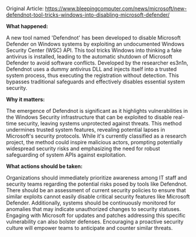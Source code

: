 Original Article: https://www.bleepingcomputer.com/news/microsoft/new-defendnot-tool-tricks-windows-into-disabling-microsoft-defender/

**What happened:**

A new tool named 'Defendnot' has been developed to disable Microsoft Defender on Windows systems by exploiting an undocumented Windows Security Center (WSC) API. This tool tricks Windows into thinking a fake antivirus is installed, leading to the automatic shutdown of Microsoft Defender to avoid software conflicts. Developed by the researcher es3n1n, Defendnot uses a dummy antivirus DLL and injects itself into a trusted system process, thus executing the registration without detection. This bypasses traditional safeguards and effectively disables essential system security.

**Why it matters:**

The emergence of Defendnot is significant as it highlights vulnerabilities in the Windows Security infrastructure that can be exploited to disable real-time security, leaving systems unprotected against threats. This method undermines trusted system features, revealing potential lapses in Microsoft's security protocols. While it's currently classified as a research project, the method could inspire malicious actors, prompting potentially widespread security risks and emphasizing the need for robust safeguarding of system APIs against exploitation.

**What actions should be taken:**

Organizations should immediately prioritize awareness among IT staff and security teams regarding the potential risks posed by tools like Defendnot. There should be an assessment of current security policies to ensure that similar exploits cannot easily disable critical security features like Microsoft Defender. Additionally, systems should be continuously monitored for anomalies that may indicate unauthorized changes to security statuses. Engaging with Microsoft for updates and patches addressing this specific vulnerability can also bolster defenses. Encouraging a proactive security culture will empower teams to anticipate and counter similar threats.